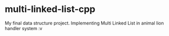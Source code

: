 # multi-linked-list-cpp
My final data structure project.
Implementing Multi Linked List in animal lion handler system :v

